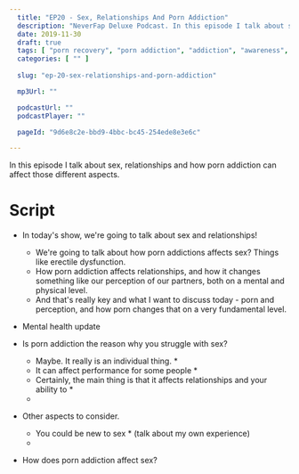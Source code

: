 ```yaml
---
  title: "EP20 - Sex, Relationships And Porn Addiction"
  description: "NeverFap Deluxe Podcast. In this episode I talk about sex, relationships and how porn addiction can affect those different aspects."
  date: 2019-11-30
  draft: true
  tags: [ "porn recovery", "porn addiction", "addiction", "awareness", "nofap", "neverfap", "neverfap deluxe", "neverfap basics", "nofap podcast", "neverfap podcast", "neverfap deluxe podcast" ]
  categories: [ "" ]
  
  slug: "ep-20-sex-relationships-and-porn-addiction"

  mp3Url: ""

  podcastUrl: ""
  podcastPlayer: ""

  pageId: "9d6e8c2e-bbd9-4bbc-bc45-254ede8e3e6c"

---
```


In this episode I talk about sex, relationships and how porn addiction can affect those different aspects.

# Script

- In today's show, we're going to talk about sex and relationships!
  - We're going to talk about how porn addictions affects sex? Things like erectile dysfunction.
  - How porn addiction affects relationships, and how it changes something like our perception of our partners, both on a mental and physical level.
  - And that's really key and what I want to discuss today - porn and perception, and how porn changes that on a very fundamental level. 

- Mental health update


- Is porn addiction the reason why you struggle with sex? 
  - Maybe. It really is an individual thing. *
  - It can affect performance for some people *
  - Certainly, the main thing is that it affects relationships and your ability to  *
  - 

- Other aspects to consider.
  - You could be new to sex * (talk about my own experience)
  - 

- How does porn addiction affect sex? 